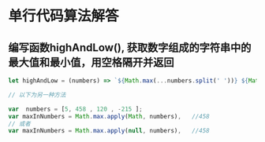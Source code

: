 # 单行代码算法解答

## 编写函数highAndLow(), 获取数字组成的字符串中的最大值和最小值，用空格隔开并返回

```js
let highAndLow = (numbers) => `${Math.max(...numbers.split(' '))} ${Math.min(...numbers.split(' '))}`;

// 以下为另一种方法

var  numbers = [5, 458 , 120 , -215 ]; 
var maxInNumbers = Math.max.apply(Math, numbers),   //458
// 或者
var maxInNumbers = Math.max.apply(null, numbers),   //458
```
